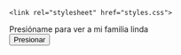 
<html lang="es">
<head>
    <meta charset="UTF-8">
    <meta name="viewport" content="width=device-width, initial-scale=1.0">

    <link rel="stylesheet" href="styles.css">
</head>
<body>
    <div class="container">
        <div class="button-container">
            <span>Presióname para ver a mi familia linda</span>
        </div>
        <button onclick="mostrarImagen()">Presionar</button>
        <div id="imagenContainer">
            <!-- Aquí se mostrará la imagen -->
        </div>
    </div>

   <script src="script.js"></script>
</body>
</html>
